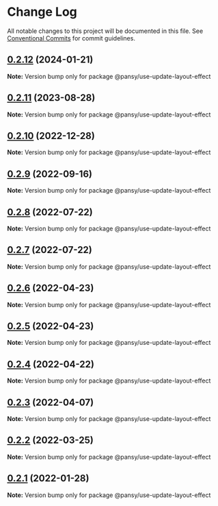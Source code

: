 # Change Log

All notable changes to this project will be documented in this file.
See [Conventional Commits](https://conventionalcommits.org) for commit guidelines.

## [0.2.12](https://github.com/pansyjs/react-hooks/compare/@pansy/use-update-layout-effect@0.2.11...@pansy/use-update-layout-effect@0.2.12) (2024-01-21)

**Note:** Version bump only for package @pansy/use-update-layout-effect





## [0.2.11](https://github.com/pansyjs/react-hooks/compare/@pansy/use-update-layout-effect@0.2.10...@pansy/use-update-layout-effect@0.2.11) (2023-08-28)

**Note:** Version bump only for package @pansy/use-update-layout-effect





## [0.2.10](https://github.com/pansyjs/react-hooks/compare/@pansy/use-update-layout-effect@0.2.9...@pansy/use-update-layout-effect@0.2.10) (2022-12-28)

**Note:** Version bump only for package @pansy/use-update-layout-effect





## [0.2.9](https://github.com/pansyjs/react-hooks/compare/@pansy/use-update-layout-effect@0.2.8...@pansy/use-update-layout-effect@0.2.9) (2022-09-16)

**Note:** Version bump only for package @pansy/use-update-layout-effect





## [0.2.8](https://github.com/pansyjs/react-hooks/compare/@pansy/use-update-layout-effect@0.2.7...@pansy/use-update-layout-effect@0.2.8) (2022-07-22)

**Note:** Version bump only for package @pansy/use-update-layout-effect





## [0.2.7](https://github.com/pansyjs/react-hooks/compare/@pansy/use-update-layout-effect@0.2.6...@pansy/use-update-layout-effect@0.2.7) (2022-07-22)

**Note:** Version bump only for package @pansy/use-update-layout-effect





## [0.2.6](https://github.com/pansyjs/react-hooks/compare/@pansy/use-update-layout-effect@0.2.5...@pansy/use-update-layout-effect@0.2.6) (2022-04-23)

**Note:** Version bump only for package @pansy/use-update-layout-effect





## [0.2.5](https://github.com/pansyjs/react-hooks/compare/@pansy/use-update-layout-effect@0.2.4...@pansy/use-update-layout-effect@0.2.5) (2022-04-23)

**Note:** Version bump only for package @pansy/use-update-layout-effect





## [0.2.4](https://github.com/pansyjs/react-hooks/compare/@pansy/use-update-layout-effect@0.2.3...@pansy/use-update-layout-effect@0.2.4) (2022-04-22)

**Note:** Version bump only for package @pansy/use-update-layout-effect





## [0.2.3](https://github.com/pansyjs/react-hooks/compare/@pansy/use-update-layout-effect@0.2.2...@pansy/use-update-layout-effect@0.2.3) (2022-04-07)

**Note:** Version bump only for package @pansy/use-update-layout-effect





## [0.2.2](https://github.com/pansyjs/react-hooks/compare/@pansy/use-update-layout-effect@0.2.1...@pansy/use-update-layout-effect@0.2.2) (2022-03-25)

**Note:** Version bump only for package @pansy/use-update-layout-effect





## [0.2.1](https://github.com/pansyjs/react-hooks/compare/@pansy/use-update-layout-effect@0.2.0...@pansy/use-update-layout-effect@0.2.1) (2022-01-28)

**Note:** Version bump only for package @pansy/use-update-layout-effect
